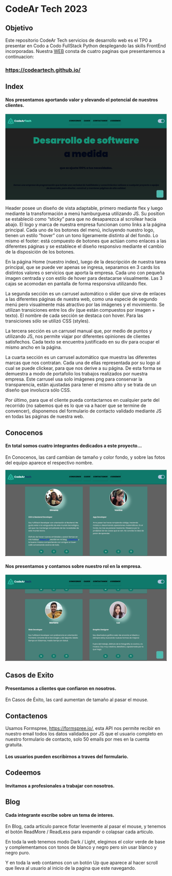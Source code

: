 # CodeAr Tech 2023

## Objetivo 
Este repositorio  CodeAr  Tech  servicios  de  desarrollo web  es  el  TP0  a  presentar  en  Codo  a  Codo  FullStack Python desplegando las skills FrontEnd incorporadas. Nuestra <a href="https://codeartech.github.io/" target="_blank">WEB</a> consta de cuatro paginas que presentaremos a continuacion:

### https://codeartech.github.io/

## Index 

#### Nos presentamos aportando valor y elevando el potencial de nuestros clientes. 

<picture>
  <img alt="Shows an illustrated sun in light mode and a moon with stars in dark mode." src="assets/imgs/readme-web-01.png">
</picture>

Header posee un diseño de vista adaptable, primero mediante flex y luego mediante la transformación a menú hamburguesa utilizando JS. Su position se estableció como “sticky” para que no desaparezca al scrollear hacia abajo. El logo y marca de nuestra empresa funcionan como links a la página principal. Cada uno de los botones del menú, incluyendo nuestro logo, tienen un estilo “hover” con un tono ligeramente distinto al del fondo. Lo mismo el footer: está compuesto de botones que actúan como enlaces a las diferentes páginas y se establece el diseño responsivo mediante el cambio de la disposición de los botones.

En la página Home (nuestro index), luego de la descripción de nuestra tarea principal, que se puede ver apenas se ingresa, separamos en 3 cards los distintos valores o servicios que aporta la empresa. Cada uno con pequeña imagen centrada y con estilo de hover para destacarse visualmente. Las 3 cajas se acomodan en pantalla de forma responsiva utilizando flex.

La segunda sección es un carrusel automático o slider que sirve de enlaces a las diferentes páginas de nuestra web, como una especie de segundo menú pero visualmente más atractivo por las imágenes y el movimiento. Se utilizan transiciones entre los div (que están compuestos por imagen + texto). El nombre de cada sección se destaca con hover. Para las transiciones sólo se utilizó CSS (styles).

La tercera sección es un carrusel manual que, por medio de puntos y utilizando JS, nos permite viajar por diferentes opiniones de clientes satisfechos. Cada texto se encuentra justificado en su div para ocupar el mismo ancho en la página.

La cuarta sección es un carrusel automático que muestra las diferentes marcas que nos contratan. Cada una de ellas representada por su logo al cual se puede clickear, para que nos derive a su página. De esta forma se demuestra a modo de portafolio los trabajos realizados por nuestra empresa. Este carrusel usa solo imágenes png para conservar la transparencia, están ajustadas para tener el mismo alto y se trata de un diseño que involucra sólo CSS.

Por último, para que el cliente pueda contactarnos en cualquier parte del recorrido (no sabemos qué es lo que va a hacer que se termine de convencer), disponemos del formulario de contacto validado mediante JS en todas las páginas de nuestra web.

## Conocenos 

#### En total somos cuatro integrantes dedicados a este proyecto...

En Conocenos, las card cambian de tamaño y color fondo, y sobre las fotos del equipo aparece el respectivo nombre.

<picture>
  <img alt="Shows an illustrated sun in light mode and a moon with stars in dark mode." src="assets/imgs/readme-web-02.png">
</picture>

#### Nos presentamos y contamos sobre nuestro rol en la empresa. 

<picture>
  <img alt="Shows an illustrated sun in light mode and a moon with stars in dark mode." src="assets/imgs/readme-web-03.png" style:"width=200px">
</picture>

## Casos de Exito 

#### Presentamos a clientes que confiaron en nosotros. 

En Casos de Éxito, las card aumentan de tamaño al pasar el mouse. 

## Contactenos 

Usamos Formspree, https://formspree.io/, esta API nos permite recibir en nuestro email todos los datos validados por JS que el usuario completo en nuestro formulario de contacto, solo 50 emails por mes en la cuenta gratuita. 

#### Los usuarios pueden escribirnos a traves del formulario. 

## Codeemos 

#### Invitamos a profesionales a trabajar con nosotros.  

## Blog 

#### Cada integrante escribe sobre un tema de interes. 

En Blog, cada articulo parece flotar levemente al pasar el mouse, y tenemos el botón ReadMore / ReadLess para expandir o colapsar cada articulo. 

En toda la web tenemos modo Dark / Light, elegimos el color verde de base y complementamos con tonos de blanco y negro pero sin usar blanco y negro puro. 

Y en toda la web contamos con un botón Up que aparece al hacer scroll que lleva al usuario al inicio de la pagina que este navegando. 
